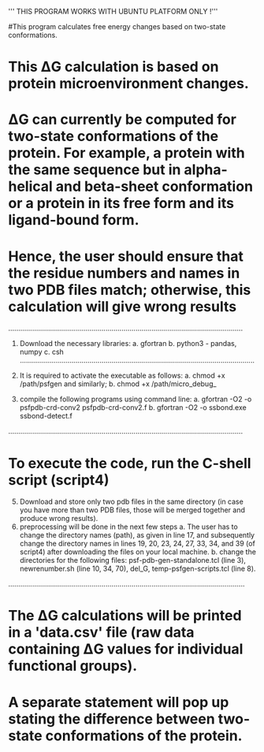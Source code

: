 ''' THIS PROGRAM WORKS WITH UBUNTU PLATFORM ONLY !''' 

#This program calculates free energy changes based on two-state conformations.
# This ΔG calculation is based on protein microenvironment changes.
# ΔG can currently be computed for two-state conformations of the protein. For example, a protein with the same sequence but in alpha-helical and beta-sheet conformation or a protein in its free form and its ligand-bound form.
# Hence, the user should ensure that the residue numbers and names in two PDB files match; otherwise, this calculation will give wrong results
......................................................................................................................

1. Download the necessary libraries:
 a. gfortran
 b. python3 - pandas, numpy 
 c. csh
......................................................................................................................

2. It is required to activate the executable as follows:
 a. chmod +x /path/psfgen and similarly; 
 b. chmod +x /path/micro_debug_
 
3. compile the following programs using command line: 
 a. gfortran -O2 -o psfpdb-crd-conv2 psfpdb-crd-conv2.f
 b. gfortran -O2 -o ssbond.exe ssbond-detect.f
 
......................................................................................................................

# To execute the code, run the C-shell script (script4)
5. Download and store only two pdb files in the same directory (in case you have more than two PDB files, those will be merged together and produce wrong results).
6. preprocessing will be done in the next few steps
 a. The user has to change the directory names (path), as given in line 17, and subsequently change the directory names in lines 19, 20, 23, 24, 27, 33, 34, and 39 (of script4)     after downloading the files on your local machine.
 b. change the directories for the following files:
    psf-pdb-gen-standalone.tcl (line 3), newrenumber.sh (line 10, 34, 70), del_G, temp-psfgen-scripts.tcl (line 8).

.......................................................................................................................
# The ΔG calculations will be printed in a 'data.csv' file (raw data containing ΔG values for individual functional groups).
# A separate statement will pop up stating the difference between two-state conformations of the protein.
